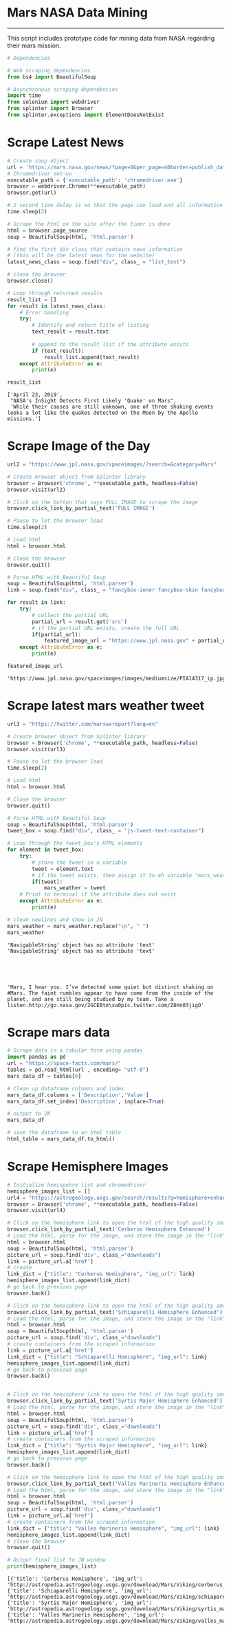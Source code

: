 
# Mars NASA Data Mining
---
This script includes prototype code for mining data from NASA regarding their mars mission.


```python
# Dependencies

# Web scraping dependencies
from bs4 import BeautifulSoup

# Asynchronous scraping dependencies
import time
from selenium import webdriver
from splinter import Browser
from splinter.exceptions import ElementDoesNotExist
```

# Scrape Latest News


```python
# Create soup object
url = 'https://mars.nasa.gov/news/?page=0&per_page=40&order=publish_date+desc%2Ccreated_at+desc&search=&category=19%2C165%2C184%2C204&blank_scope=Latest'
# Chromedriver set-up
executable_path = {'executable_path': 'chromedriver.exe'}
browser = webdriver.Chrome(**executable_path)
browser.get(url)

# 2 second time delay is so that the page can load and all information can be scraped
time.sleep(2)

# Scrape the html on the site after the timer is done
html = browser.page_source
soup = BeautifulSoup(html, 'html.parser')

# find the first div class that contains news information 
# (this will be the latest news for the website)
latest_news_class = soup.find("div", class_ = "list_text")

# close the browser
browser.close()
```


```python
# Loop through returned results
result_list = []
for result in latest_news_class:
    # Error handling
    try:
        # Identify and return title of listing
        text_result = result.text
        
        # append to the result list if the attribute exists
        if (text_result):
            result_list.append(text_result)
    except AttributeError as e:
        print(e)

result_list
```




    ['April 23, 2019',
     "NASA's InSight Detects First Likely 'Quake' on Mars",
     'While their causes are still unknown, one of three shaking events looks a lot like the quakes detected on the Moon by the Apollo missions.']



# Scrape Image of the Day


```python
url2 = "https://www.jpl.nasa.gov/spaceimages/?search=&category=Mars"

# Create browser object from Splinter library
browser = Browser('chrome', **executable_path, headless=False)
browser.visit(url2)

# Click on the button that says FULL IMAGE to scrape the image
browser.click_link_by_partial_text('FULL IMAGE')

# Pause to let the browser load
time.sleep(2)

# Load html
html = browser.html

# Close the browser
browser.quit()

# Parse HTML with Beautiful Soup
soup = BeautifulSoup(html, 'html.parser')
link = soup.find("div", class_ = "fancybox-inner fancybox-skin fancybox-dark-skin fancybox-dark-skin-open")
```


```python
for result in link:
    try:
        # collect the partial URL
        partial_url = result.get('src')
        # if the partial URL exists, create the full URL
        if(partial_url):
            featured_image_url = "https://www.jpl.nasa.gov" + partial_url
    except AttributeError as e:
        print(e)

featured_image_url
```




    'https://www.jpl.nasa.gov/spaceimages/images/mediumsize/PIA14317_ip.jpg'



# Scrape latest mars weather tweet


```python
url3 = "https://twitter.com/marswxreport?lang=en"

# Create browser object from Splinter library
browser = Browser('chrome', **executable_path, headless=False)
browser.visit(url3)

# Pause to let the browser load
time.sleep(2)

# Load html
html = browser.html

# Close the browser
browser.quit()

# Parse HTML with Beautiful Soup
soup = BeautifulSoup(html, 'html.parser')
tweet_box = soup.find("div", class_ = "js-tweet-text-container")
```


```python
# Loop through the tweet_box's HTML elements
for element in tweet_box:
    try:
        # store the tweet in a variable
        tweet = element.text
        # if the tweet exists, then assign it to eh variable "mars_weather"
        if(tweet):
            mars_weather = tweet
    # Print to terminal if the attribute does not exist
    except AttributeError as e:
        print(e)

# clean newlines and show in JN
mars_weather = mars_weather.replace("\n", " ")
mars_weather
```

    'NavigableString' object has no attribute 'text'
    'NavigableString' object has no attribute 'text'
    




    'Mars, I hear you. I’ve detected some quiet but distinct shaking on #Mars. The faint rumbles appear to have come from the inside of the planet, and are still being studied by my team. Take a listen.http://go.nasa.gov/2GCEBtm\xa0pic.twitter.com/Z8Hn03jigO'



# Scrape mars data


```python
# Scrape data in a tabular form using pandas
import pandas as pd
url = "https://space-facts.com/mars/"
tables = pd.read_html(url , encoding= "utf-8")
mars_data_df = tables[0]
```


```python
# Clean up dataframe columns and index
mars_data_df.columns = ['Description','Value']
mars_data_df.set_index('Description', inplace=True)

# output to JN
mars_data_df

# save the dataframe to an html table
html_table = mars_data_df.to_html()
```

# Scrape Hemisphere Images


```python
# Initialize hemispehre list and chromedriver
hemisphere_images_list = []
url4 = "https://astrogeology.usgs.gov/search/results?q=hemisphere+enhanced&k1=target&v1=Mars"
browser = Browser('chrome', **executable_path, headless=False)
browser.visit(url4)

# Click on the hemisphere link to open the html of the high quality image
browser.click_link_by_partial_text('Cerberus Hemisphere Enhanced')
# Load the html, parse for the image, and store the image in the "link" variable
html = browser.html
soup = BeautifulSoup(html, 'html.parser')
picture_url = soup.find('div', class_="downloads")
link = picture_url.a['href']
# create 
link_dict = {"title": "Cerberus Hemisphere", "img_url": link}
hemisphere_images_list.append(link_dict)
# go back to previous page
browser.back()

# Click on the hemisphere link to open the html of the high quality image
browser.click_link_by_partial_text('Schiaparelli Hemisphere Enhanced')
# Load the html, parse for the image, and store the image in the "link" variable
html = browser.html
soup = BeautifulSoup(html, 'html.parser')
picture_url = soup.find('div', class_="downloads")
# create containers from the scraped information
link = picture_url.a['href']
link_dict = {"title": "Schiaparelli Hemisphere", "img_url": link}
hemisphere_images_list.append(link_dict)
# go back to previous page
browser.back()


# Click on the hemisphere link to open the html of the high quality image
browser.click_link_by_partial_text('Syrtis Major Hemisphere Enhanced')
# Load the html, parse for the image, and store the image in the "link" variable
html = browser.html
soup = BeautifulSoup(html, 'html.parser')
picture_url = soup.find('div', class_="downloads")
link = picture_url.a['href']
# create containers from the scraped information
link_dict = {"title": "Syrtis Major Hemisphere", "img_url": link}
hemisphere_images_list.append(link_dict)
# go back to previous page
browser.back()

# Click on the hemisphere link to open the html of the high quality image
browser.click_link_by_partial_text('Valles Marineris Hemisphere Enhanced')
# Load the html, parse for the image, and store the image in the "link" variable
html = browser.html
soup = BeautifulSoup(html, 'html.parser')
picture_url = soup.find('div', class_="downloads")
link = picture_url.a['href']
# create containers from the scraped information
link_dict = {"title": "Valles Marineris Hemisphere", "img_url": link}
hemisphere_images_list.append(link_dict)
# close the browser
browser.quit()

# Output final list to JN window
print(hemisphere_images_list)
```

    [{'title': 'Cerberus Hemisphere', 'img_url': 'http://astropedia.astrogeology.usgs.gov/download/Mars/Viking/cerberus_enhanced.tif/full.jpg'}, {'title': 'Schiaparelli Hemisphere', 'img_url': 'http://astropedia.astrogeology.usgs.gov/download/Mars/Viking/schiaparelli_enhanced.tif/full.jpg'}, {'title': 'Syrtis Major Hemisphere', 'img_url': 'http://astropedia.astrogeology.usgs.gov/download/Mars/Viking/syrtis_major_enhanced.tif/full.jpg'}, {'title': 'Valles Marineris Hemisphere', 'img_url': 'http://astropedia.astrogeology.usgs.gov/download/Mars/Viking/valles_marineris_enhanced.tif/full.jpg'}]
    
